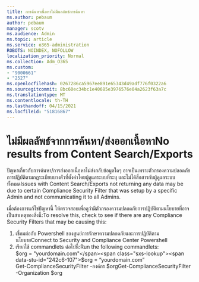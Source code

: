 ```yaml
---
title: การค้นหาเนื้อหาไม่มีผลลัพธ์การค้นหา
ms.author: pebaum
author: pebaum
manager: scotv
ms.audience: Admin
ms.topic: article
ms.service: o365-administration
ROBOTS: NOINDEX, NOFOLLOW
localization_priority: Normal
ms.collection: Adm_O365
ms.custom:
- "9000661"
- "2527"
ms.openlocfilehash: 0267286ca5967ee891e65343d49adf776f0322a6
ms.sourcegitcommit: 8bc60ec34bc1e40685e3976576e04a2623f63a7c
ms.translationtype: MT
ms.contentlocale: th-TH
ms.lasthandoff: 04/15/2021
ms.locfileid: "51816867"
---
```

# <a name="no-results-from-content-searchexports"></a><span data-ttu-id="242c6-102">ไม่มีผลลัพธ์จากการค้นหา/ส่งออกเนื้อหา</span><span class="sxs-lookup"><span data-stu-id="242c6-102">No results from Content Search/Exports</span></span>

<span data-ttu-id="242c6-103">ปัญหาเกี่ยวกับการค้นหา/การส่งออกเนื้อหาไม่ส่งกลับข้อมูลใดๆ อาจเป็นเพราะตัวกรองความปลอดภัยการปฏิบัติตามกฎระเบียบบางตัวที่ตั้งค่าโดยผู้ดูแลระบบที่ระบุ และไม่ได้สื่อสารกับผู้ดูแลระบบทั้งหมด</span><span class="sxs-lookup"><span data-stu-id="242c6-103">Issues with Content Search/Exports not returning any data may be due to certain Compliance Security Filter that was setup by a specific Admin and not communicating it to all Admins.</span></span>

<span data-ttu-id="242c6-104">เมื่อต้องการแก้ไขปัญหานี้ ให้ตรวจสอบเพื่อดูว่ามีตัวกรองความปลอดภัยการปฏิบัติตามนโยบายที่อาจเป็นสาเหตุของสิ่งนี้:</span><span class="sxs-lookup"><span data-stu-id="242c6-104">To resolve this, check to see if there are any Compliance Security Filters that may be causing this:</span></span>
1. <span data-ttu-id="242c6-105">เชื่อมต่อกับ Powershell ของศูนย์การรักษาความปลอดภัยและการปฏิบัติตามนโยบาย</span><span class="sxs-lookup"><span data-stu-id="242c6-105">Connect to Security and Compliance Center Powershell</span></span>
2. <span data-ttu-id="242c6-106">เรียกใช้ commandlets ต่อไปนี้:</span><span class="sxs-lookup"><span data-stu-id="242c6-106">Run the following commandlets:</span></span>
<br><span data-ttu-id="242c6-107">$org = "yourdomain.com"</span><span class="sxs-lookup"><span data-stu-id="242c6-107">$org = “yourdomain.com”</span></span>
<br><span data-ttu-id="242c6-108">Get-ComplianceSecurityFilter -องค์กร $org</span><span class="sxs-lookup"><span data-stu-id="242c6-108">Get-ComplianceSecurityFilter -Organization $org</span></span>
